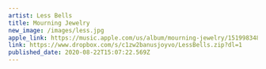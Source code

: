 ```yaml
---
artist: Less Bells
title: Mourning Jewelry
new_image: /images/less.jpg
apple_link: https://music.apple.com/us/album/mourning-jewelry/1519983481
link: https://www.dropbox.com/s/c1zw2banusjoyvo/LessBells.zip?dl=1
published_date: 2020-08-22T15:07:22.569Z
---
```


